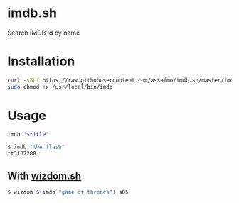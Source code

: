 # imdb.sh
Search IMDB id by name

# Installation
```bash
curl -sSLf https://raw.githubusercontent.com/assafmo/imdb.sh/master/imdb.sh | sudo tee /usr/local/bin/imdb > /dev/null
sudo chmod +x /usr/local/bin/imdb
```

# Usage
```bash
imdb "$title"
```
```bash
$ imdb "the flash"
tt3107288
```
## With [wizdom.sh](https://github.com/assafmo/wizdom.sh)
```bash
$ wizdom $(imdb "game of thrones") s05
```
